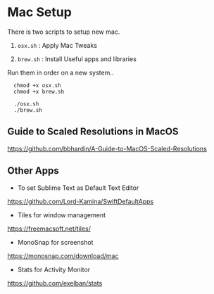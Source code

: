 # Mac Setup

There is two scripts to setup new mac.

1. `osx.sh` : Apply Mac Tweaks

2. `brew.sh` : Install Useful apps and libraries

Run them in order on a new system..

```
  chmod +x osx.sh
  chmod +x brew.sh

  ./osx.sh
  ./brew.sh
```

## Guide to Scaled Resolutions in MacOS

https://github.com/bbhardin/A-Guide-to-MacOS-Scaled-Resolutions

## Other Apps

- To set Sublime Text as Default Text Editor

https://github.com/Lord-Kamina/SwiftDefaultApps

- Tiles for window management

https://freemacsoft.net/tiles/

- MonoSnap for screenshot

https://monosnap.com/download/mac

- Stats for Activity Monitor

https://github.com/exelban/stats
